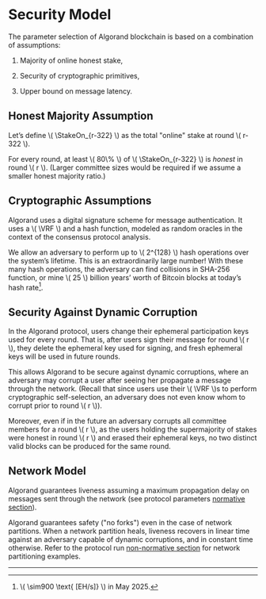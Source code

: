 $$
\newcommand \StakeOn {\mathrm{StakeOnline}}
\newcommand \VRF {\mathrm{VRF}}
$$

# Security Model

The parameter selection of Algorand blockchain is based on a combination
of assumptions:

1. Majority of online honest stake,

1. Security of cryptographic primitives,

1. Upper bound on message latency.

## Honest Majority Assumption

Let’s define \\( \StakeOn_{r-322} \\) as the total "online" stake at round \\( r-322 \\).

For every round, at least \\( 80\\% \\) of \\( \StakeOn_{r-322} \\) is _honest_ in round \\( r \\).
(Larger committee sizes would be required if we assume a smaller honest majority ratio.)

## Cryptographic Assumptions

Algorand uses a digital signature scheme for message authentication. It uses a
\\( \VRF \\) and a hash function, modeled as random oracles in the context of the
consensus protocol analysis.

We allow an adversary to perform up to \\( 2^{128} \\) hash operations over the
system’s lifetime. This is an extraordinarily large number! With these many hash
operations, the adversary can find collisions in SHA-256 function, or mine \\( 25 \\)
billion years’ worth of Bitcoin blocks at today’s hash rate[^1].

## Security Against Dynamic Corruption

In the Algorand protocol, users change their ephemeral participation keys used for
every round. That is, after users sign their message for round \\( r \\), they delete
the ephemeral key used for signing, and fresh ephemeral keys will be used in future
rounds.

This allows Algorand to be secure against dynamic corruptions, where an adversary
may corrupt a user after seeing her propagate a message through the network.
(Recall that since users use their \\( \VRF \\)s to perform cryptographic self-selection,
an adversary does not even know whom to corrupt prior to round \\( r \\)).

Moreover, even if in the future an adversary corrupts all committee members for
a round \\( r \\), as the users holding the supermajority of stakes were honest
in round \\( r \\) and erased their ephemeral keys, no two distinct valid blocks
can be produced for the same round.

## Network Model

Algorand guarantees liveness assuming a maximum propagation delay on messages sent
through the network (see protocol parameters [normative section](../abft-parameters.md)).

Algorand guarantees safety ("no forks") even in the case of network partitions.
When a network partition heals, liveness recovers in linear time against an adversary
capable of dynamic corruptions, and in constant time otherwise. Refer to the protocol
run [non-normative section](./abft-nn-protocol-run-examples.md) for network partitioning
examples.

---

[^1]: \\( \sim900 \text{ [EH/s]} \\) in May 2025.
